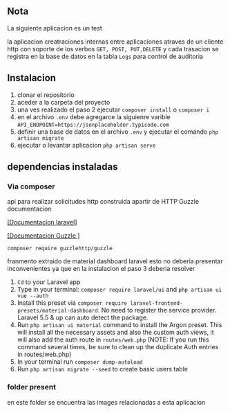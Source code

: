 ## Nota
La siguiente aplicacion es un test 

la aplicacion creatraciones internas entre aplicaciones atraves de un cliente http con soporte de los verbos `GET, POST, PUT,DELETE`
y cada trasacion se registra en  la base de datos en la tabla `Logs` para control de auditoria


## Instalacion

1. clonar el repositorio 
2. aceder a la carpeta del proyecto
3. una ves realizado el paso 2 ejecutar `composer install` o `composer i`
4. en el archivo `.env` debe agregarce la siguienre varible `API_ENDPOINT=https://jsonplaceholder.typicode.com`
5. definir una base de datos en el archivo `.env` y ejecutar el comando `php artisan migrate`
6. ejecutar o levantar aplicacion `php artisan serve`

## dependencias instaladas 

### Via composer
api para realizar solicitudes http construida apartir de HTTP Guzzle
documentacion

[[Documentacion laravel]](https://laravel.com/docs/8.x/http-client)

[[Documentacion Guzzle ]](https://docs.guzzlephp.org/en/stable/)

`composer require guzzlehttp/guzzle`

franmento extraido de material dashboard laravel esto no deberia presentar inconvenientes ya que en la  instalacion 
el paso 3 deberia resolver 

1. `Cd` to your Laravel app
2. Type in your terminal: `composer require laravel/ui` and `php artisan ui vue --auth`
3. Install this preset via `composer require laravel-frontend-presets/material-dashboard`. No need to register the service provider. Laravel 5.5 & up can auto detect the package.
4. Run `php artisan ui material` command to install the Argon preset. This will install all the necessary assets and also the custom auth views, it will also add the auth route in `routes/web.php`
   (NOTE: If you run this command several times, be sure to clean up the duplicate Auth entries in routes/web.php)
5. In your terminal run `composer dump-autoload`
6. Run `php artisan migrate --seed` to create basic users table


###  folder present
en este folder se encuentra las images relacionadas a esta aplicacion 


